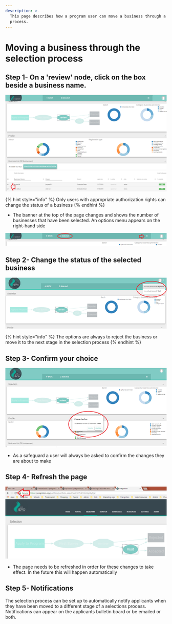 ```yaml
---
description: >-
  This page describes how a program user can move a business through a selection
  process.
---
```


# Moving a business through the selection process

## Step 1- On a 'review' node, click on the box beside a business name.

![A single or multiple businesses can be selected](<../../../../.gitbook/assets/image (55).png>)

{% hint style="info" %}
Only users with appropriate authorization rights can change the status of a business
{% endhint %}

* The banner at the top of the page changes and shows the number of businesses that have been selected.  An options menu appears on the right-hand side

![In this example, 2 business have been selected](<../../../../.gitbook/assets/image (30).png>)

## Step 2- Change the status of the selected business

![](<../../../../.gitbook/assets/image (33).png>)

{% hint style="info" %}
The options are always to reject the business or move it to the next stage in the selection process
{% endhint %}

## Step 3- Confirm your choice

![](<../../../../.gitbook/assets/image (8).png>)

* As a safeguard a user will always be asked to confirm the changes they are about to make

## Step 4- Refresh the page

![](<../../../../.gitbook/assets/image (40).png>)

* The page needs to be refreshed in order for these changes to take effect.  In the future this will happen automatically

## Step 5- Notifications

The selection process can be set up to automatically notify applicants when they have been moved to a different stage of a selections process.  Notifications can appear on the applicants bulletin board or be emailed or both.

